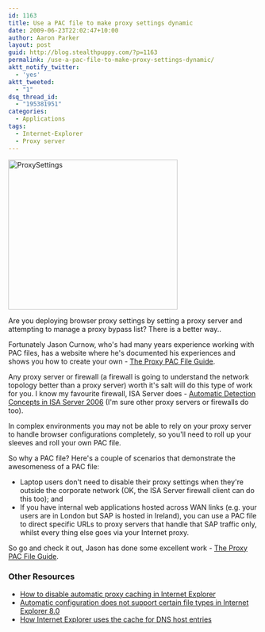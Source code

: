 ```yaml
---
id: 1163
title: Use a PAC file to make proxy settings dynamic
date: 2009-06-23T22:02:47+10:00
author: Aaron Parker
layout: post
guid: http://blog.stealthpuppy.com/?p=1163
permalink: /use-a-pac-file-to-make-proxy-settings-dynamic/
aktt_notify_twitter:
  - 'yes'
aktt_tweeted:
  - "1"
dsq_thread_id:
  - "195381951"
categories:
  - Applications
tags:
  - Internet-Explorer
  - Proxy server
---
```

<img class="alignleft size-full wp-image-1164" style="margin-left: 0px; margin-right: 15px;" title="ProxySettings" src="{{site.baseurl}}.com/media/2009/06/ProxySettings.png" alt="ProxySettings" width="341" height="302" srcset="{{site.baseurl}}.com/media/2009/06/ProxySettings.png 341w, {{site.baseurl}}.com/media/2009/06/ProxySettings-150x132.png 150w, {{site.baseurl}}.com/media/2009/06/ProxySettings-300x265.png 300w" sizes="(max-width: 341px) 100vw, 341px" />

Are you deploying browser proxy settings by setting a proxy server and attempting to manage a proxy bypass list? There is a better way..

Fortunately Jason Curnow, who's had many years experience working with PAC files, has a website where he's documented his experiences and shows you how to create your own - [The Proxy PAC File Guide](http://www.returnproxy.com/proxypac/).

Any proxy server or firewall (a firewall is going to understand the network topology better than a proxy server) worth it's salt will do this type of work for you. I know my favourite firewall, ISA Server does - [Automatic Detection Concepts in ISA Server 2006](http://technet.microsoft.com/en-us/library/bb794779.aspx) (I'm sure other proxy servers or firewalls do too).

In complex environments you may not be able to rely on your proxy server to handle browser configurations completely, so you'll need to roll up your sleeves and roll your own PAC file.

So why a PAC file? Here's a couple of scenarios that demonstrate the awesomeness of a PAC file:

  * Laptop users don't need to disable their proxy settings when they're outside the corporate network (OK, the ISA Server firewall client can do this too); and
  * If you have internal web applications hosted across WAN links (e.g. your users are in London but SAP is hosted in Ireland), you can use a PAC file to direct specific URLs to proxy servers that handle that SAP traffic only, whilst every thing else goes via your Internet proxy.

So go and check it out, Jason has done some excellent work - [The Proxy PAC File Guide](http://www.returnproxy.com/proxypac/).

### Other Resources

  * [How to disable automatic proxy caching in Internet Explorer](http://support.microsoft.com/kb/271361/)
  * [Automatic configuration does not support certain file types in Internet Explorer 8.0](http://support.microsoft.com/kb/971740/)
  * [How Internet Explorer uses the cache for DNS host entries](http://support.microsoft.com/kb/263558/)